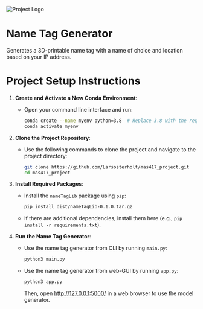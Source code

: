 ![Project Logo](https://github.com/Larsosterholt/mas417_project/tree/main/figures "Examples")

# Name Tag Generator

Generates a 3D-printable name tag with a name of choice and location based on your IP address.

# Project Setup Instructions

1. **Create and Activate a New Conda Environment**:
   - Open your command line interface and run:
     ```bash
     conda create --name myenv python=3.8  # Replace 3.8 with the required Python version
     conda activate myenv
     ```

2. **Clone the Project Repository**:
   - Use the following commands to clone the project and navigate to the project directory:
     ```bash
     git clone https://github.com/Larsosterholt/mas417_project.git
     cd mas417_project
     ```

3. **Install Required Packages**:
   - Install the `nameTagLib` package using `pip`:
     ```bash
     pip install dist/nameTagLib-0.1.0.tar.gz
     ```
   - If there are additional dependencies, install them here (e.g., `pip install -r requirements.txt`).

4. **Run the Name Tag Generator**:
   - Use the name tag generator from CLI by running `main.py`:
     ```bash
     python3 main.py
     ```
   - Use the name tag generator from web-GUI by running `app.py`:
     ```bash
     python3 app.py
     ```
     Then, open http://127.0.0.1:5000/ in a web browser to use the model generator.

